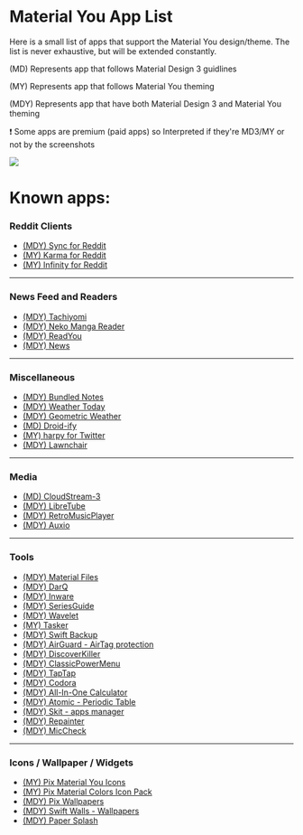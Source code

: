 # Material You App List
Here is a small list of apps that support the Material You design/theme. The list is never exhaustive, but will be extended constantly.

(MD) Represents app that follows Material Design 3 guidlines

(MY) Represents app that follows Material You theming

(MDY) Represents app that have both Material Design 3 and Material You theming

❗ Some apps are premium (paid apps) so Interpreted if they're MD3/MY or not by the screenshots

![](https://lh3.googleusercontent.com/552oGSlinN0Gd7T8EjNkYGCBzHt0UmoG_pWtHSUY6FwaGT4q4-zJlGHD9rWO7MT5Oe_rtQZmyVnGRxVXch7Q1CTSQMs_1TcwbIMX9xZYDjEK2_R7PA=w1064-v0)

# Known apps:
### Reddit Clients
- [(MDY) Sync for Reddit](https://play.google.com/store/apps/details?id=com.laurencedawson.reddit_sync)
- [(MY) Karma for Reddit](https://play.google.com/store/apps/details?id=com.brianrobles204.karmamachine_flutter "Karma")
- [(MY) Infinity for Reddit](https://play.google.com/store/apps/details?id=ml.docilealligator.infinityforreddit)

------------
### News Feed and Readers
- [(MDY) Tachiyomi](https://tachiyomi.org/ "Tachiyomi")
- [(MDY) Neko Manga Reader](https://github.com/CarlosEsco/Neko "Neko Manga Reader")
- [(MDY) ReadYou](https://github.com/Ashinch/ReadYou)
- [(MDY) News](https://www.f-droid.org/packages/co.appreactor.news/)

------------
### Miscellaneous
- [(MDY) Bundled Notes](https://play.google.com/store/apps/details?id=com.xaviertobin.noted)
- [(MDY) Weather Today](https://play.google.com/store/apps/details?id=com.kokoschka.michael.weather "Wetter Aktuell")
- [(MDY) Geometric Weather](https://www.f-droid.org/packages/wangdaye.com.geometricweather/)
- [(MD) Droid-ify](https://www.f-droid.org/packages/com.looker.droidify/)
- [(MY) harpy for Twitter](https://play.google.com/store/apps/details?id=com.robertodoering.harpy.free)
- [(MDY) Lawnchair](https://github.com/LawnchairLauncher/lawnchair)

------------
### Media
- [(MD) CloudStream-3](https://github.com/LagradOst/CloudStream-3)
- [(MDY) LibreTube](https://github.com/libre-tube/LibreTube "LibreTube")
- [(MDY) RetroMusicPlayer](https://github.com/RetroMusicPlayer/RetroMusicPlayer "RetroMusicPlayer")
- [(MDY) Auxio](https://github.com/OxygenCobalt/Auxio)

------------
### Tools
- [(MDY) Material Files](https://github.com/zhanghai/MaterialFiles)
- [(MDY) DarQ](https://github.com/KieronQuinn/DarQ "DarQ")
- [(MDY) Inware](https://play.google.com/store/apps/details?id=com.evo.inware "Inware")
- [(MDY) SeriesGuide](https://play.google.com/store/apps/details?id=com.battlelancer.seriesguide "SeriesGuide")
- [(MDY) Wavelet](https://play.google.com/store/apps/details?id=com.pittvandewitt.wavelet "Wavelet")
- [(MY) Tasker](https://play.google.com/store/apps/details?id=net.dinglisch.android.taskerm "Tasker")
- [(MDY) Swift Backup](https://play.google.com/store/apps/details?id=org.swiftapps.swiftbackup "Swift Backup")
- [(MDY) AirGuard - AirTag protection](https://play.google.com/store/apps/details?id=de.seemoo.at_tracking_detection.release "AirGuard - AirTag protection")
- [(MDY) DiscoverKiller](https://github.com/KieronQuinn/DiscoverKiller "DiscoverKiller")
- [(MDY) ClassicPowerMenu](https://github.com/KieronQuinn/ClassicPowerMenu "ClassicPowerMenu")
- [(MDY) TapTap](https://github.com/KieronQuinn/TapTap "TapTap")
- [(MDY) Codora](https://play.google.com/store/apps/details?id=com.kokoschka.michael.qrtools)
- [(MDY) All-In-One Calculator](https://play.google.com/store/apps/details?id=all.in.one.calculator)
- [(MDY) Atomic - Periodic Table](https://play.google.com/store/apps/details?id=com.jlindemann.science)
- [(MDY) Skit - apps manager](https://play.google.com/store/apps/details?id=com.pavelrekun.skit)
- [(MDY) Repainter](https://play.google.com/store/apps/details?id=dev.kdrag0n.dyntheme)
- [(MDY) MicCheck](https://play.google.com/store/apps/details?id=com.jlong.miccheck)
------------
### Icons / Wallpaper / Widgets
- [(MY) Pix Material You Icons](https://play.google.com/store/apps/details?id=com.pashapuma.pix.material.you.iconpack "Pix Material You Icons")
- [(MY) Pix Material Colors Icon Pack](https://play.google.com/store/apps/details?id=com.pashapuma.pix.material.color "Pix Material Colors Icon Pack")
- [(MDY) Pix Wallpapers](https://play.google.com/store/apps/details?id=com.pashapuma.pix.wallpapers "Pix Wallpapers")
- [(MDY) Swift Walls - Wallpapers](https://play.google.com/store/apps/details?id=it.folgore95.mywall "Swift Walls - Wallpapers")
- [(MDY) Paper Splash](https://play.google.com/store/apps/details?id=com.jlindemann.papersplash&hl=de_CH&gl=US "Paper Splash")
